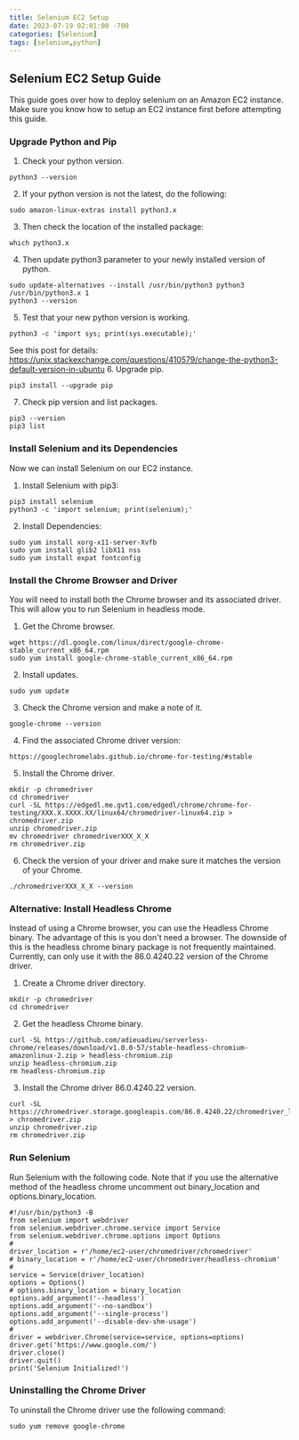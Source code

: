 ```yaml
---
title: Selenium EC2 Setup
date: 2023-07-19 02:01:00 -700
categories: [Selenium]
tags: [selenium,python]
---
```


## Selenium EC2 Setup Guide
This guide goes over how to deploy selenium on an Amazon EC2 instance. Make sure you know how to setup an EC2 instance first before attempting this guide.

### Upgrade Python and Pip
1. Check your python version.
```
python3 --version
```
2. If your python version is not the latest, do the following:
```
sudo amazon-linux-extras install python3.x
```
3. Then check the location of the installed package:
```
which python3.x
```
4. Then update python3 parameter to your newly installed version of python.
```
sudo update-alternatives --install /usr/bin/python3 python3 /usr/bin/python3.x 1
python3 --version
```
5. Test that your new python version is working.
```
python3 -c 'import sys; print(sys.executable);'
```
See this post for details: https://unix.stackexchange.com/questions/410579/change-the-python3-default-version-in-ubuntu
6. Upgrade pip.
```
pip3 install --upgrade pip
```
7. Check pip version and list packages.
```
pip3 --version
pip3 list
```

### Install Selenium and its Dependencies
Now we can install Selenium on our EC2 instance.

1. Install Selenium with pip3:
```
pip3 install selenium
python3 -c 'import selenium; print(selenium);'
```

2. Install Dependencies:
```
sudo yum install xorg-x11-server-Xvfb
sudo yum install glib2 libX11 nss
sudo yum install expat fontconfig
```

### Install the Chrome Browser and Driver
You will need to install both the Chrome browser and its associated driver. This will allow you to run Selenium in headless mode.

1. Get the Chrome browser.
```
wget https://dl.google.com/linux/direct/google-chrome-stable_current_x86_64.rpm
sudo yum install google-chrome-stable_current_x86_64.rpm
```

2. Install updates.
```
sudo yum update
```

3. Check the Chrome version and make a note of it.
```
google-chrome --version
```
4. Find the associated Chrome driver version:
```
https://googlechromelabs.github.io/chrome-for-testing/#stable
```
5. Install the Chrome driver.
```
mkdir -p chromedriver
cd chromedriver
curl -SL https://edgedl.me.gvt1.com/edgedl/chrome/chrome-for-testing/XXX.X.XXXX.XX/linux64/chromedriver-linux64.zip > chromedriver.zip
unzip chromedriver.zip
mv chromedriver chromedriverXXX_X_X
rm chromedriver.zip
```
6. Check the version of your driver and make sure it matches the version of your Chrome.
```
./chromedriverXXX_X_X --version
```

### Alternative: Install Headless Chrome
Instead of using a Chrome browser, you can use the Headless Chrome binary. The advantage of this is you don't need a browser. The downside of this is the headless chrome binary package is not frequently maintained. Currently, can only use it with the 86.0.4240.22 version of the Chrome driver.

1. Create a Chrome driver directory.
```
mkdir -p chromedriver
cd chromedriver
```

2. Get the headless Chrome binary.
```
curl -SL https://github.com/adieuadieu/serverless-chrome/releases/download/v1.0.0-57/stable-headless-chromium-amazonlinux-2.zip > headless-chromium.zip
unzip headless-chromium.zip
rm headless-chromium.zip
```

3. Install the Chrome driver 86.0.4240.22 version.
```
curl -SL https://chromedriver.storage.googleapis.com/86.0.4240.22/chromedriver_linux64.zip > chromedriver.zip
unzip chromedriver.zip
rm chromedriver.zip
```

### Run Selenium
Run Selenium with the following code. Note that if you use the alternative method of the headless chrome uncomment out binary_location and options.binary_location.

```
#!/usr/bin/python3 -B
from selenium import webdriver
from selenium.webdriver.chrome.service import Service
from selenium.webdriver.chrome.options import Options
#
driver_location = r'/home/ec2-user/chromedriver/chromedriver'
# binary_location = r'/home/ec2-user/chromedriver/headless-chromium'
#
service = Service(driver_location)
options = Options()
# options.binary_location = binary_location
options.add_argument('--headless')
options.add_argument('--no-sandbox')
options.add_argument('--single-process')
options.add_argument('--disable-dev-shm-usage')
#
driver = webdriver.Chrome(service=service, options=options)
driver.get('https://www.google.com/')
driver.close()
driver.quit()
print('Selenium Initialized!')
```

### Uninstalling the Chrome Driver
To uninstall the Chrome driver use the following command:
```
sudo yum remove google-chrome
```